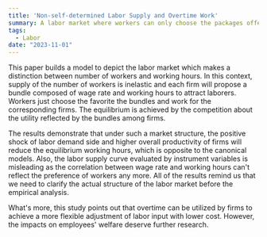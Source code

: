 ```yaml
---
title: 'Non-self-determined Labor Supply and Overtime Work'
summary: A labor market where workers can only choose the packages offered by firms but not supply their labor freely can be more realistic and such market structure would reverse the impacts of labor demand side shock and firms' productivity.
tags:
  - Labor
date: "2023-11-01"
---
```


This paper builds a model to depict the labor market which makes a distinction between number of workers and working hours. In this context, supply of the number of workers is inelastic and each firm will propose a bundle composed of wage rate and working hours to attract laborers. Workers just choose the favorite the bundles and work for the corresponding firms. The equilibrium is achieved by the competition about the utility reflected by the bundles among firms.  

The results demonstrate that under such a market structure, the positive shock of labor demand side and higher overall productivity of firms will reduce the equilibrium working hours, which is opposite to the canonical models. Also, the labor supply curve evaluated by instrument variables is misleading as the correlation between wage rate and working hours can't reflect the preference of workers any more. All of the results remind us that we need to clarify the actual structure of the labor market before the empirical analysis.  

What's more, this study points out that overtime can be utilized by firms to achieve a more flexible adjustment of labor input with lower cost. However, the impacts on employees' welfare deserve further research.  

